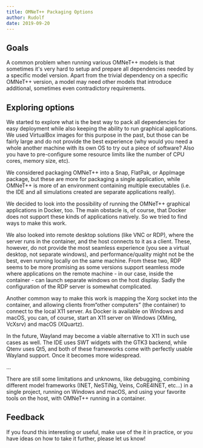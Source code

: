```yaml
---
title: OMNeT++ Packaging Options
author: Rudolf
date: 2019-09-20
---
```


## Goals

A common problem when running various OMNeT++ models is that sometimes it's
very hard to setup and prepare all dependencies needed by a specific model
version. Apart from the trivial dependency on a specific OMNeT++ version, a
model may need other models that introduce additional, sometimes even
contradictory requirements.

## Exploring options

We started to explore what is the best way to pack all dependencies for easy
deployment while also keeping the ability to run graphical applications. We used
VirtualBox images for this purpose in the past, but those can be fairly large
and do not provide the best experience (why would you need a whole another
machine with its own OS to try out a piece of software? Also you have to
pre-configure some resource limits like the number of CPU cores, memory size,
etc).

We considered packaging OMNeT++ into a Snap, FlatPak, or AppImage package, but
these are more for packaging a single application, while OMNeT++ is more of an
environment containing multiple executables (i.e. the IDE and all simulations
created are separate applications really).

We decided to look into the possibility of running the OMNeT++ graphical
applications in Docker, too. The main obstacle is, of course, that Docker does
not support these kinds of applications natively. So we tried to find ways to
make this work.

We also looked into remote desktop solutions (like VNC or RDP), where the server
runs in the container, and the host connects to it as a client. These, however,
do not provide the most seamless experience (you see a virtual desktop, not
separate windows), and performance/quality might not be the best, even running
locally on the same machine. From these two, RDP seems to be more promising as
some versions support seamless mode where applications on the remote machine -
in our case, inside the container - can launch separate windows on the host
display. Sadly the configuration of the RDP server is somewhat complicated.

Another common way to make this work is mapping the Xorg socket into the
container, and allowing clients from“other computers” (the container) to connect
to the local X11 server. As Docker is available on Windows and macOS, you can,
of course, start an X11 server on Windows (XMing, VcXsrv) and macOS (XQuartz).

In the future, Wayland may become a viable alternative to X11 in such use cases
as well. The IDE uses SWT widgets with the GTK3 backend, while Qtenv uses Qt5, and
both of these frameworks come with perfectly usable Wayland support. Once it
becomes more widespread.

...

There are still some limitations and unknowns, like debugging, combining
different model frameworks (INET, NeSTiNg, Veins, CoRE4INET, etc…) in a single
project, running on Windows and macOS, and using your favorite tools on the
host, with OMNeT++ running in a container.

## Feedback

If you found this interesting or useful, make use of the it in practice, or you
have ideas on how to take it further, please let us know!
